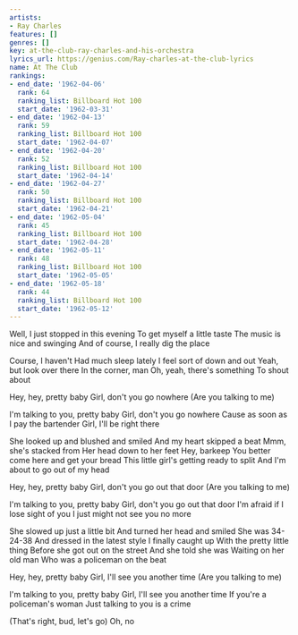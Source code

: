 ```yaml
---
artists:
- Ray Charles
features: []
genres: []
key: at-the-club-ray-charles-and-his-orchestra
lyrics_url: https://genius.com/Ray-charles-at-the-club-lyrics
name: At The Club
rankings:
- end_date: '1962-04-06'
  rank: 64
  ranking_list: Billboard Hot 100
  start_date: '1962-03-31'
- end_date: '1962-04-13'
  rank: 59
  ranking_list: Billboard Hot 100
  start_date: '1962-04-07'
- end_date: '1962-04-20'
  rank: 52
  ranking_list: Billboard Hot 100
  start_date: '1962-04-14'
- end_date: '1962-04-27'
  rank: 50
  ranking_list: Billboard Hot 100
  start_date: '1962-04-21'
- end_date: '1962-05-04'
  rank: 45
  ranking_list: Billboard Hot 100
  start_date: '1962-04-28'
- end_date: '1962-05-11'
  rank: 48
  ranking_list: Billboard Hot 100
  start_date: '1962-05-05'
- end_date: '1962-05-18'
  rank: 44
  ranking_list: Billboard Hot 100
  start_date: '1962-05-12'
---
```

Well, I just stopped in this evening
To get myself a little taste
The music is nice and swinging
And of course, I really dig the place


Course, I haven't
Had much sleep lately
I feel sort of down and out
Yeah, but look over there
In the corner, man
Oh, yeah, there's something
To shout about


Hey, hey, pretty baby
Girl, don't you go nowhere
(Are you talking to me)


I'm talking to you, pretty baby
Girl, don't you go nowhere
Cause as soon as I pay the bartender
Girl, I'll be right there


She looked up and blushed and smiled
And my heart skipped a beat
Mmm, she's stacked from
Her head down to her feet
Hey, barkeep
You better come here and get your bread
This little girl's getting ready to split
And I'm about to go out of my head


Hey, hey, pretty baby
Girl, don't you go out that door
(Are you talking to me)


I'm talking to you, pretty baby
Girl, don't you go out that door
I'm afraid if I lose sight of you
I just might not see you no more


She slowed up just a little bit
And turned her head and smiled
She was 34-24-38
And dressed in the latest style
I finally caught up
With the pretty little thing
Before she got out on the street
And she told she was
Waiting on her old man
Who was a policeman on the beat


Hey, hey, pretty baby
Girl, I'll see you another time
(Are you talking to me)


I'm talking to you, pretty baby
Girl, I'll see you another time
If you're a policeman's woman
Just talking to you is a crime


(That's right, bud, let's go)
Oh, no
